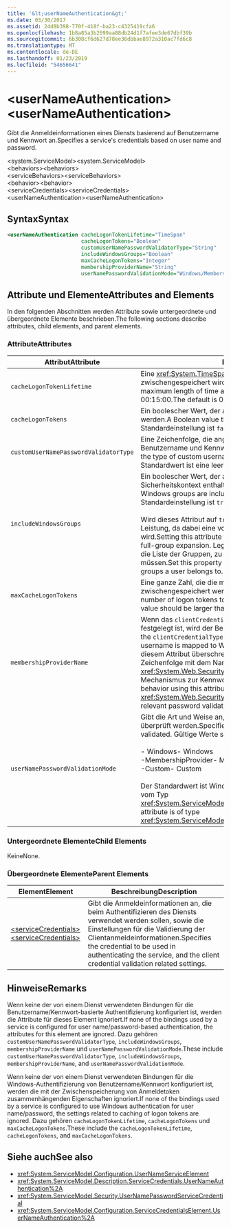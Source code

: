 ```yaml
---
title: '&lt;userNameAuthentication&gt;'
ms.date: 03/30/2017
ms.assetid: 24d8b398-770f-418f-ba23-c4325419cfa6
ms.openlocfilehash: 1b8a85a3b2699aa88db24d1f7afee3de67dbf39b
ms.sourcegitcommit: 6b308cf6d627d78ee36dbbae8972a310ac7fd6c8
ms.translationtype: MT
ms.contentlocale: de-DE
ms.lasthandoff: 01/23/2019
ms.locfileid: "54656641"
---
```

# <a name="ltusernameauthenticationgt"></a><span data-ttu-id="1d5b8-102">&lt;userNameAuthentication&gt;</span><span class="sxs-lookup"><span data-stu-id="1d5b8-102">&lt;userNameAuthentication&gt;</span></span>
<span data-ttu-id="1d5b8-103">Gibt die Anmeldeinformationen eines Diensts basierend auf Benutzername und Kennwort an.</span><span class="sxs-lookup"><span data-stu-id="1d5b8-103">Specifies a service's credentials based on user name and password.</span></span>  
  
 <span data-ttu-id="1d5b8-104">\<system.ServiceModel></span><span class="sxs-lookup"><span data-stu-id="1d5b8-104">\<system.ServiceModel></span></span>  
<span data-ttu-id="1d5b8-105">\<behaviors></span><span class="sxs-lookup"><span data-stu-id="1d5b8-105">\<behaviors></span></span>  
<span data-ttu-id="1d5b8-106">\<serviceBehaviors></span><span class="sxs-lookup"><span data-stu-id="1d5b8-106">\<serviceBehaviors></span></span>  
<span data-ttu-id="1d5b8-107">\<behavior></span><span class="sxs-lookup"><span data-stu-id="1d5b8-107">\<behavior></span></span>  
<span data-ttu-id="1d5b8-108">\<serviceCredentials></span><span class="sxs-lookup"><span data-stu-id="1d5b8-108">\<serviceCredentials></span></span>  
<span data-ttu-id="1d5b8-109">\<userNameAuthentication></span><span class="sxs-lookup"><span data-stu-id="1d5b8-109">\<userNameAuthentication></span></span>  
  
## <a name="syntax"></a><span data-ttu-id="1d5b8-110">Syntax</span><span class="sxs-lookup"><span data-stu-id="1d5b8-110">Syntax</span></span>  
  
```xml  
<userNameAuthentication cacheLogonTokenLifetime="TimeSpan"
                        cacheLogonTokens="Boolean"
                        customUserNamePasswordValidatorType="String"
                        includeWindowsGroups="Boolean"
                        maxCacheLogonTokens="Integer"
                        membershipProviderName="String"
                        userNamePasswordValidationMode="Windows/MembershipProvider/Custom" />
```  
  
## <a name="attributes-and-elements"></a><span data-ttu-id="1d5b8-111">Attribute und Elemente</span><span class="sxs-lookup"><span data-stu-id="1d5b8-111">Attributes and Elements</span></span>  
 <span data-ttu-id="1d5b8-112">In den folgenden Abschnitten werden Attribute sowie untergeordnete und übergeordnete Elemente beschrieben.</span><span class="sxs-lookup"><span data-stu-id="1d5b8-112">The following sections describe attributes, child elements, and parent elements.</span></span>  
  
### <a name="attributes"></a><span data-ttu-id="1d5b8-113">Attribute</span><span class="sxs-lookup"><span data-stu-id="1d5b8-113">Attributes</span></span>  
  
|<span data-ttu-id="1d5b8-114">Attribut</span><span class="sxs-lookup"><span data-stu-id="1d5b8-114">Attribute</span></span>|<span data-ttu-id="1d5b8-115">Beschreibung</span><span class="sxs-lookup"><span data-stu-id="1d5b8-115">Description</span></span>|  
|---------------|-----------------|  
|`cacheLogonTokenLifetime`|<span data-ttu-id="1d5b8-116">Eine <xref:System.TimeSpan>, die angibt, wie lange ein Token maximal zwischengespeichert wird.</span><span class="sxs-lookup"><span data-stu-id="1d5b8-116">A <xref:System.TimeSpan> that specifies the maximum length of time a token is cached.</span></span> <span data-ttu-id="1d5b8-117">Der Standardwert ist 00:15:00.</span><span class="sxs-lookup"><span data-stu-id="1d5b8-117">The default is 00:15:00.</span></span>|  
|`cacheLogonTokens`|<span data-ttu-id="1d5b8-118">Ein boolescher Wert, der angibt, ob Anmeldetoken zwischengespeichert werden.</span><span class="sxs-lookup"><span data-stu-id="1d5b8-118">A Boolean value that specifies whether logon tokens are cached.</span></span> <span data-ttu-id="1d5b8-119">Die Standardeinstellung ist `false`.</span><span class="sxs-lookup"><span data-stu-id="1d5b8-119">The default is `false`.</span></span>|  
|`customUserNamePasswordValidatorType`|<span data-ttu-id="1d5b8-120">Eine Zeichenfolge, die angibt, welche benutzerdefinierte Prüfung für Benutzername und Kennwort verwendet werden soll.</span><span class="sxs-lookup"><span data-stu-id="1d5b8-120">A string that specifies the type of custom username password validator to be used.</span></span> <span data-ttu-id="1d5b8-121">Der Standardwert ist eine leere Zeichenfolge.</span><span class="sxs-lookup"><span data-stu-id="1d5b8-121">The default is an empty string.</span></span>|  
|`includeWindowsGroups`|<span data-ttu-id="1d5b8-122">Ein boolescher Wert, der angibt, ob Windows-Gruppen im Sicherheitskontext enthalten sind.</span><span class="sxs-lookup"><span data-stu-id="1d5b8-122">A Boolean value that specifies whether Windows groups are included in the security context.</span></span> <span data-ttu-id="1d5b8-123">Die Standardeinstellung ist `true`.</span><span class="sxs-lookup"><span data-stu-id="1d5b8-123">The default is `true`.</span></span><br /><br /> <span data-ttu-id="1d5b8-124">Wird dieses Attribut auf `true` festgelegt, hat dies Auswirkungen auf die Leistung, da dabei eine vollständige Gruppenerweiterung durchgeführt wird.</span><span class="sxs-lookup"><span data-stu-id="1d5b8-124">Setting this attribute to `true` has a performance impact as it results in a full-group expansion.</span></span> <span data-ttu-id="1d5b8-125">Legen Sie diese Eigenschaft auf `false` fest, wenn Sie die Liste der Gruppen, zu denen ein Benutzer gehört, nicht einrichten müssen.</span><span class="sxs-lookup"><span data-stu-id="1d5b8-125">Set this property to `false` if you do not need to establish the list of groups a user belongs to.</span></span>|  
|`maxCacheLogonTokens`|<span data-ttu-id="1d5b8-126">Eine ganze Zahl, die die maximale Anzahl an Anmeldetoken angibt, die zwischengespeichert werden können.</span><span class="sxs-lookup"><span data-stu-id="1d5b8-126">An integer that specifies the maximum number of logon tokens to cache.</span></span> <span data-ttu-id="1d5b8-127">Dieser Wert muss größer als null sein.</span><span class="sxs-lookup"><span data-stu-id="1d5b8-127">This value should be larger than zero.</span></span> <span data-ttu-id="1d5b8-128">Der Standard ist 128.</span><span class="sxs-lookup"><span data-stu-id="1d5b8-128">The default is 128.</span></span>|  
|`membershipProviderName`|<span data-ttu-id="1d5b8-129">Wenn das `clientCredentialType`-Attribut einer Bindung auf `username` festgelegt ist, wird der Benutzername Windows-Konten zugewiesen.</span><span class="sxs-lookup"><span data-stu-id="1d5b8-129">When the `clientCredentialType` attribute of a binding is set to `username`, the username is mapped to Windows accounts.</span></span> <span data-ttu-id="1d5b8-130">Sie können dieses Verhalten mit diesem Attribut überschreiben. Bei dem Attribut handelt es sich um eine Zeichenfolge mit dem Namen des <xref:System.Web.Security.MembershipProvider>-Werts, der den relevanten Mechanismus zur Kennwortprüfung bereitstellt.</span><span class="sxs-lookup"><span data-stu-id="1d5b8-130">You can override this behavior using this attribute, which is a string that contains the name of the <xref:System.Web.Security.MembershipProvider> value that provides the relevant password validation mechanism.</span></span>|  
|`userNamePasswordValidationMode`|<span data-ttu-id="1d5b8-131">Gibt die Art und Weise an, in der der Benutzername und das Kennwort überprüft werden.</span><span class="sxs-lookup"><span data-stu-id="1d5b8-131">Specifies the manner in which username password is validated.</span></span> <span data-ttu-id="1d5b8-132">Gültige Werte sind:</span><span class="sxs-lookup"><span data-stu-id="1d5b8-132">Valid values are:</span></span><br /><br /> <span data-ttu-id="1d5b8-133">-   Windows</span><span class="sxs-lookup"><span data-stu-id="1d5b8-133">-   Windows</span></span><br /><span data-ttu-id="1d5b8-134">-MembershipProvider</span><span class="sxs-lookup"><span data-stu-id="1d5b8-134">-   MembershipProvider</span></span><br /><span data-ttu-id="1d5b8-135">-Custom</span><span class="sxs-lookup"><span data-stu-id="1d5b8-135">-   Custom</span></span><br /><br /> <span data-ttu-id="1d5b8-136">Der Standardwert ist Windows.</span><span class="sxs-lookup"><span data-stu-id="1d5b8-136">The default is Windows.</span></span> <span data-ttu-id="1d5b8-137">Dieses Attribut ist vom Typ <xref:System.ServiceModel.Security.UserNamePasswordValidationMode>.</span><span class="sxs-lookup"><span data-stu-id="1d5b8-137">This attribute is of type <xref:System.ServiceModel.Security.UserNamePasswordValidationMode>.</span></span>|  
  
### <a name="child-elements"></a><span data-ttu-id="1d5b8-138">Untergeordnete Elemente</span><span class="sxs-lookup"><span data-stu-id="1d5b8-138">Child Elements</span></span>  
 <span data-ttu-id="1d5b8-139">Keine</span><span class="sxs-lookup"><span data-stu-id="1d5b8-139">None.</span></span>  
  
### <a name="parent-elements"></a><span data-ttu-id="1d5b8-140">Übergeordnete Elemente</span><span class="sxs-lookup"><span data-stu-id="1d5b8-140">Parent Elements</span></span>  
  
|<span data-ttu-id="1d5b8-141">Element</span><span class="sxs-lookup"><span data-stu-id="1d5b8-141">Element</span></span>|<span data-ttu-id="1d5b8-142">Beschreibung</span><span class="sxs-lookup"><span data-stu-id="1d5b8-142">Description</span></span>|  
|-------------|-----------------|  
|[<span data-ttu-id="1d5b8-143">\<serviceCredentials></span><span class="sxs-lookup"><span data-stu-id="1d5b8-143">\<serviceCredentials></span></span>](../../../../../docs/framework/configure-apps/file-schema/wcf/servicecredentials.md)|<span data-ttu-id="1d5b8-144">Gibt die Anmeldeinformationen an, die beim Authentifizieren des Diensts verwendet werden sollen, sowie die Einstellungen für die Validierung der Clientanmeldeinformationen.</span><span class="sxs-lookup"><span data-stu-id="1d5b8-144">Specifies the credential to be used in authenticating the service, and the client credential validation related settings.</span></span>|  
  
## <a name="remarks"></a><span data-ttu-id="1d5b8-145">Hinweise</span><span class="sxs-lookup"><span data-stu-id="1d5b8-145">Remarks</span></span>  
 <span data-ttu-id="1d5b8-146">Wenn keine der von einem Dienst verwendeten Bindungen für die Benutzername/Kennwort-basierte Authentifizierung konfiguriert ist, werden die Attribute für dieses Element ignoriert.</span><span class="sxs-lookup"><span data-stu-id="1d5b8-146">If none of the bindings used by a service is configured for user name/password-based authentication, the attributes for this element are ignored.</span></span> <span data-ttu-id="1d5b8-147">Dazu gehören `customUserNamePasswordValidatorType`, `includeWindowsGroups`, `membershipProviderName` und `userNamePasswordValidationMode`.</span><span class="sxs-lookup"><span data-stu-id="1d5b8-147">These include `customUserNamePasswordValidatorType`, `includeWindowsGroups`, `membershipProviderName`, and `userNamePasswordValidationMode`.</span></span>  
  
 <span data-ttu-id="1d5b8-148">Wenn keine der von einem Dienst verwendeten Bindungen für die Windows-Authentifizierung von Benutzername/Kennwort konfiguriert ist, werden die mit der Zwischenspeicherung von Anmeldetoken zusammenhängenden Eigenschaften ignoriert.</span><span class="sxs-lookup"><span data-stu-id="1d5b8-148">If none of the bindings used by a service is configured to use Windows authentication for user name/password, the settings related to caching of logon tokens are ignored.</span></span> <span data-ttu-id="1d5b8-149">Dazu gehören `cacheLogonTokenLifetime`, `cacheLogonTokens` und `maxCacheLogonTokens`.</span><span class="sxs-lookup"><span data-stu-id="1d5b8-149">These include the `cacheLogonTokenLifetime`, `cacheLogonTokens`, and `maxCacheLogonTokens`.</span></span>  
  
## <a name="see-also"></a><span data-ttu-id="1d5b8-150">Siehe auch</span><span class="sxs-lookup"><span data-stu-id="1d5b8-150">See also</span></span>
- <xref:System.ServiceModel.Configuration.UserNameServiceElement>
- <xref:System.ServiceModel.Description.ServiceCredentials.UserNameAuthentication%2A>
- <xref:System.ServiceModel.Security.UserNamePasswordServiceCredential>
- <xref:System.ServiceModel.Configuration.ServiceCredentialsElement.UserNameAuthentication%2A>
